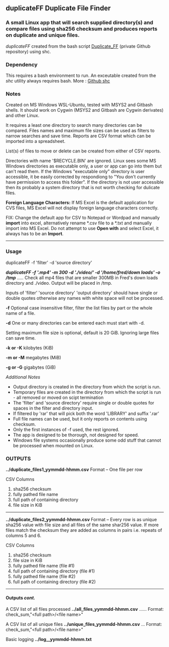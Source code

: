## duplicateFF   Duplicate File Finder
### A small Linux app that will search supplied directory(s) and compare files using sha256 checksum and produces reports on duplicate and unique files.      

*duplicateFF* created from the bash script [Duplicate_FF](https://github.com/Jim-JMCD/Duplicate-File-Finder) (private Github repository) using shc. 

### Dependency
This requires a bash environment to run. 
An exceutable created from the *shc* utility always requires bash. More : [Github shc](https://github.com/neurobin/shc)   
                                                                              
### Notes
Created on MS Windows WSL-Ubuntu, tested with MSYS2 and Gitbash shells.  It should work on Cygwin (MSYS2 and Gitbash are Cygwin derivates) and other Linux.                                                     

It requires a least one directory to search many directories can be compared.  Files names and maximum file sizes can be used as filters to narrow searches and save time. Reports are CSV format which can be imported into a spreadsheet. 

List(s) of files to move or delete can be created from either of CSV reports. 

Directories with name '$RECYCLE.BIN' are ignored. Linux sees some MS Windows directories as executable only, a user or app can go into them but can't read them. If the Windows "executable only" directory is user accessible, it be easily corrected by respondiong to "You don't currently have permission to access this folder".  If the directory is not user accessible then its probably a system directory that is not worth checking for dulicate files.  

__Foreign Language Characters:__ If MS Excel is the default application for CVS files, MS Excel will not display foreign language characters correctly.  

FIX: Change the default app for CSV to Notepad or Wordpad and manually __import__ into excel, alternatively rename *.csv file to a *.txt and manually import into MS Excel. Do not attempt to use __Open with__ and select Excel, it always has to be an __Import__.   
  
__________________________________________________________________________________________

### Usage 
duplicateFF -f 'filter' -d 'source directory' 

**_duplicateFF -f '.mp4' -m 300 -d './video/' -d '/home/fred/down loads' -o /tmp_** ..... Check all mp4 files that are smaller 300MB in Fred's down loads directory and ./video. Output will be placed in /tmp.   

Inputs of 'filter' 'source directory' 'output directory' should have single or double quotes otherwise any names with white space will not be processed.


**-f** Optional case insensitive filter, filter the list files by part or the whole name of a file. 

**-d** One or many directories can be entered each must start with -d.  

Setting maximum file size is optional, default is 20 GiB.  Ignoring large files can save time.

**-k or -K** kilobytes (KiB)

**-m or -M** megabytes (MiB)

**-g or -G** gigabytes (GiB)
    
_Additional Notes_
* Output directory is created in the directory from which the script is run.
* Temporary files are created in the directory from which the script is run - all removed or moved on scipt termination
* The 'filter' and 'source directory' require single or double quotes for spaces in the filter and directory input.
* If filtered by 'rar' that will pick both the word 'LIBRARY' and suffix '.rar'
* Full file names can be used, but it only reports on contents using checksum.  
* Only the first instances of -f used, the rest ignored.
* The app is designed to be thorough, not designed for speed.
* Windows file systems occasionally produce some odd stuff that cannot be processed when mounted on Linux.

### OUTPUTS 
 
__../duplicate_files1_yymmdd-hhmm.csv__  Format – One file per row

CSV Columns 
1. sha256 checksum
2. fully pathed file name
3. full path of containing directory
4. file size in KiB
------------------------------------

__../duplicate_files2_yymmdd-hhmm.csv__  Format – Every row is as unique sha256 value with file size and all files of the same shar256 value. If more files match the checksum they are added as columns in <file> <directory> pairs i.e. repeats of columns 5 and 6.  

CSV Columns
1. sha256 checksum
2. file size in KiB 
3. fully pathed file name (file #1)
4. full path of containing directory (file #1)
5. fully pathed file name (file #2)
6. full path of containing directory (file #2)
------------------------------------
#### Outputs _cont._
A CSV list of all files processed __../all_files_yymmdd-hhmm.csv__   ...... Format: check_sum,\"\<full path\>\/\<file name\>\"

A CSV list of all unique files  __../unique_files_yymmdd-hhmm.csv__  ... Format: check_sum,\"\<full path\>\/\<file name\>\"

Basic logging __../log__yymmdd-hhmm.txt__  
   



